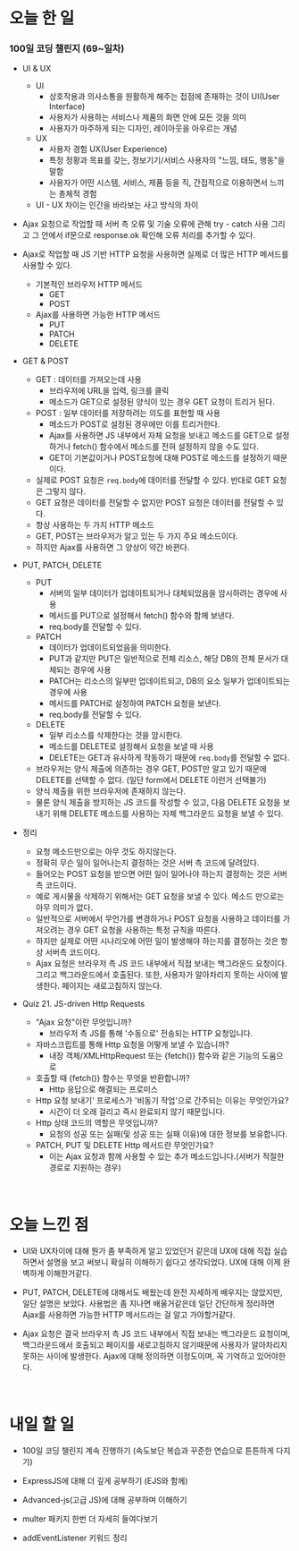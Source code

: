 # 오늘 한 일

### 100일 코딩 챌린지 (69~일차)

- UI & UX

  - UI
    - 상호작용과 의사소통을 원활하게 해주는 접점에 존재하는 것이 UI(User Interface)
    - 사용자가 사용하는 서비스나 제품의 화면 안에 모든 것을 의미
    - 사용자가 마주하게 되는 디자인, 레이아웃을 아우르는 개념
  - UX
    - 사용자 경험 UX(User Experience)
    - 특정 정황과 목표를 갖는, 정보기기/서비스 사용자의 "느낌, 태도, 행동"을 말함
    - 사용자가 어떤 시스템, 서비스, 제품 등을 직, 간접적으로 이용하면서 느끼는 총체적 경험
  - UI - UX 차이는 인간을 바라보는 사고 방식의 차이

- Ajax 요청으로 작업할 때 서버 측 오류 및 기술 오류에 관해 try - catch 사용 그리고 그 안에서 if문으로 response.ok 확인해 오류 처리를 추가할 수 있다.

- Ajax로 작업할 때 JS 기반 HTTP 요청을 사용하면 실제로 더 많은 HTTP 메서드를 사용할 수 있다.

  - 기본적인 브라우저 HTTP 메서드
    - GET
    - POST
  - Ajax를 사용하면 가능한 HTTP 메서드
    - PUT
    - PATCH
    - DELETE

- GET & POST

  - GET : 데이터를 가져오는데 사용
    - 브라우저에 URL을 입력, 링크를 클릭
    - 메소드가 GET으로 설정된 양식이 있는 경우 GET 요청이 트리거 된다.
  - POST : 일부 데이터를 저장하려는 의도를 표현할 때 사용
    - 메소드가 POST로 설정된 경우에만 이를 트리거한다.
    - Ajax를 사용하면 JS 내부에서 자체 요청을 보내고 메소드를 GET으로 설정하거나 fetch() 함수에서 메소드를 전혀 설정하지 않을 수도 있다.
    - GET이 기본값이거나 POST요청에 대해 POST로 메소드를 설정하기 때문이다.
  - 실제로 POST 요청은 `req.body`에 데이터를 전달할 수 있다. 반대로 GET 요청은 그렇지 않다.
  - GET 요청은 데이터를 전달할 수 없지만 POST 요청은 데이터를 전달할 수 있다.
  - 항상 사용하는 두 가지 HTTP 메소드
  - GET, POST는 브라우저가 알고 있는 두 가지 주요 메소드이다.
  - 하지만 Ajax를 사용하면 그 양상이 약간 바뀐다.

- PUT, PATCH, DELETE

  - PUT
    - 서버의 일부 데이터가 업데이트되거나 대체되었음을 암시하려는 경우에 사용
    - 메서드를 PUT으로 설정해서 fetch() 함수와 함께 보낸다.
    - req.body를 전달할 수 있다.
  - PATCH
    - 데이터가 업데이트되었음을 의미한다.
    - PUT과 같지만 PUT은 일반적으로 전체 리소스, 해당 DB의 전체 문서가 대체되는 경우에 사용
    - PATCH는 리소스의 일부만 업데이트되고, DB의 요소 일부가 업데이트되는 경우에 사용
    - 메서드를 PATCH로 설정하여 PATCH 요청을 보낸다.
    - req.body를 전달할 수 있다.
  - DELETE
    - 일부 리소스를 삭제한다는 것을 암시한다.
    - 메소드를 DELETE로 설정해서 요청을 보낼 때 사용
    - DELETE는 GET과 유사하게 작동하기 때문에 `req.body`를 전달할 수 없다.
  - 브라우저는 양식 제출에 의존하는 경우 GET, POST만 알고 있기 때문에 DELETE를 선택할 수 없다.
    (일단 form에서 DELETE 이런거 선택불가)
  - 양식 제출을 위한 브라우저에 존재하지 않는다.
  - 물론 양식 제출을 방지하는 JS 코드를 작성할 수 있고, 다음 DELETE 요청을 보내기 위해 DELETE 메소드를 사용하는 자체 백그라운드 요청을 보낼 수 있다.

- 정리

  - 요청 메소드만으로는 아무 것도 하지않는다.
  - 정확히 무슨 일이 일어나는지 결정하는 것은 서버 측 코드에 달려있다.
  - 들어오는 POST 요청을 받으면 어떤 일이 일어나야 하는지 결정하는 것은 서버 측 코드이다.
  - 예로 게시물을 삭제하기 위해서는 GET 요청을 보낼 수 있다. 메소드 만으로는 아무 의미가 없다.
  - 일반적으로 서버에서 무언가를 변경하거나 POST 요청을 사용하고 데이터를 가져오려는 경우 GET 요청을 사용하는 특정 규칙을 따른다.
  - 하지만 실제로 어떤 시나리오에 어떤 일이 발생해야 하는지를 결정하는 것은 항상 서버측 코드이다.
  - Ajax 요청은 브라우저 측 JS 코드 내부에서 직접 보내는 백그라운드 요청이다. 그리고 백그라운드에서 호출된다. 또한, 사용자가 알아차리지 못하는 사이에 발생한다. 페이지는 새로고침하지 않는다.

- Quiz 21. JS-driven Http Requests

  - "Ajax 요청"이란 무엇입니까?
    - 브라우저 측 JS를 통해 '수동으로' 전송되는 HTTP 요청입니다.
  - 자바스크립트를 통해 Http 요청을 어떻게 보낼 수 있습니까?
    - 내장 객체/XMLHttpRequest 또는 {fetch()} 함수와 같은 기능의 도움으로
  - 호출할 때 {fetch()} 함수는 무엇을 반환합니까?
    - Http 응답으로 해결되는 프로미스
  - Http 요청 보내기' 프로세스가 '비동기 작업'으로 간주되는 이유는 무엇인가요?
    - 시간이 더 오래 걸리고 즉시 완료되지 않기 때문입니다.
  - Http 상태 코드의 역할은 무엇입니까?
    - 요청의 성공 또는 실패(및 성공 또는 실패 이유)에 대한 정보를 보유합니다.
  - PATCH, PUT 및 DELETE Http 메서드란 무엇인가요?
    - 이는 Ajax 요청과 함께 사용할 수 있는 추가 메소드입니다.(서버가 적절한 경로로 지원하는 경우)

<br />

# 오늘 느낀 점

- UI와 UX차이에 대해 뭔가 좀 부족하게 알고 있었던거 같은데 UX에 대해 직접 실습하면서 설명을 보고 써보니 확실히 이해하기 쉽다고 생각되었다. UX에 대해 이제 완벽하게 이해한거같다.

- PUT, PATCH, DELETE에 대해서도 배웠는데 완전 자세하게 배우지는 않았지만, 일단 설명은 보았다. 사용법은 좀 지나면 배울거같은데 일단 간단하게 정리하면 Ajax를 사용하면 가능한 HTTP 메서드라는 걸 알고 가야할거같다.

- Ajax 요청은 결국 브라우저 측 JS 코드 내부에서 직접 보내는 백그라운드 요청이며, 백그라운드에서 호출되고 페이지를 새로고침하지 않기때문에 사용자가 알아차리지 못하는 사이에 발생한다. Ajax에 대해 정의하면 이정도이며, 꼭 기억하고 있어야한다.

<br />

# 내일 할 일

- 100일 코딩 챌린지 계속 진행하기 (속도보단 복습과 꾸준한 연습으로 튼튼하게 다지기)

- ExpressJS에 대해 더 깊게 공부하기 (EJS와 함께)

- Advanced-js(고급 JS)에 대해 공부하며 이해하기

- multer 패키지 한번 더 자세히 들여다보기

- addEventListener 키워드 정리
